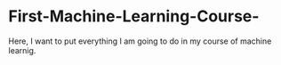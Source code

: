 # First-Machine-Learning-Course-
Here, I want to put everything I am going to do in my course of machine learnig. 
